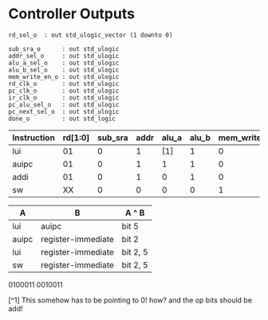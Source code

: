 # Controller Outputs

```
rd_sel_o  : out std_ulogic_vector (1 downto 0)

sub_sra_o      : out std_ulogic
addr_sel_o     : out std_ulogic
alu_a_sel_o    : out std_ulogic
alu_b_sel_o    : out std_ulogic
mem_write_en_o : out std_ulogic
rd_clk_o       : out std_ulogic
pc_clk_o       : out std_ulogic
ir_clk_o       : out std_ulogic
pc_alu_sel_o   : out std_ulogic
pc_next_sel_o  : out std_ulogic
done_o         : out std_logic
```

| Instruction | rd[1:0] | sub_sra | addr | alu_a | alu_b | mem_write_en | rd_clk | pc_clk | ir_clk | pc_alu | pc_next |
| ----------- | ------- | ------- | ---- | ----- | ----- | ------------ | ------ | ------ | ------ | ------ | ------- |
| lui         | 01      | 0       | 1    | [1]   | 1     | 0            | dr     | dr     | dr     | 1      | 0       |
| auipc       | 01      | 0       | 1    | 1     | 1     | 0            | dr     | dr     | dr     | 1      | 0       |
| addi        | 01      | 0       | 1    | 0     | 1     | 0            | dr     | dr     | dr     | 1      | 0       |
| sw          | XX      | 0       | 0    | 0     | 0     | 1            | no     | dr     | dr     | 1      | 0       |

| A     | B                  | A ^ B    |
| ----- | ------------------ | -------- |
| lui   | auipc              | bit 5    |
| auipc | register-immediate | bit 2    |
| lui   | register-immediate | bit 2, 5 |
| sw    | register-immediate | bit 2, 5 |

0100011
0010011

[^1] This somehow has to be pointing to 0! how? and the op bits should be add!
